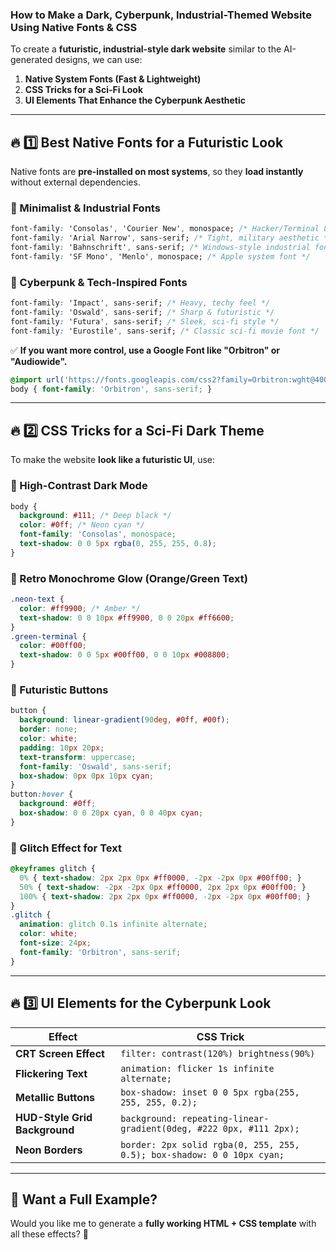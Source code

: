 ### **How to Make a Dark, Cyberpunk, Industrial-Themed Website Using Native Fonts & CSS**  
To create a **futuristic, industrial-style dark website** similar to the AI-generated designs, we can use:
1. **Native System Fonts (Fast & Lightweight)**
2. **CSS Tricks for a Sci-Fi Look**
3. **UI Elements That Enhance the Cyberpunk Aesthetic**

---

## **🔥 1️⃣ Best Native Fonts for a Futuristic Look**
Native fonts are **pre-installed on most systems**, so they **load instantly** without external dependencies.

### **📌 Minimalist & Industrial Fonts**
```css
font-family: 'Consolas', 'Courier New', monospace; /* Hacker/Terminal Look */
font-family: 'Arial Narrow', sans-serif; /* Tight, military aesthetic */
font-family: 'Bahnschrift', sans-serif; /* Windows-style industrial font */
font-family: 'SF Mono', 'Menlo', monospace; /* Apple system font */
```

### **📌 Cyberpunk & Tech-Inspired Fonts**
```css
font-family: 'Impact', sans-serif; /* Heavy, techy feel */
font-family: 'Oswald', sans-serif; /* Sharp & futuristic */
font-family: 'Futura', sans-serif; /* Sleek, sci-fi style */
font-family: 'Eurostile', sans-serif; /* Classic sci-fi movie font */
```

✅ **If you want more control, use a Google Font like "Orbitron" or "Audiowide".**  
```css
@import url('https://fonts.googleapis.com/css2?family=Orbitron:wght@400;700&display=swap');
body { font-family: 'Orbitron', sans-serif; }
```

---

## **🔥 2️⃣ CSS Tricks for a Sci-Fi Dark Theme**
To make the website **look like a futuristic UI**, use:

### **📌 High-Contrast Dark Mode**
```css
body {
  background: #111; /* Deep black */
  color: #0ff; /* Neon cyan */
  font-family: 'Consolas', monospace;
  text-shadow: 0 0 5px rgba(0, 255, 255, 0.8);
}
```

### **📌 Retro Monochrome Glow (Orange/Green Text)**
```css
.neon-text {
  color: #ff9900; /* Amber */
  text-shadow: 0 0 10px #ff9900, 0 0 20px #ff6600;
}
.green-terminal {
  color: #00ff00;
  text-shadow: 0 0 5px #00ff00, 0 0 10px #008800;
}
```

### **📌 Futuristic Buttons**
```css
button {
  background: linear-gradient(90deg, #0ff, #00f);
  border: none;
  color: white;
  padding: 10px 20px;
  text-transform: uppercase;
  font-family: 'Oswald', sans-serif;
  box-shadow: 0px 0px 10px cyan;
}
button:hover {
  background: #0ff;
  box-shadow: 0 0 20px cyan, 0 0 40px cyan;
}
```

### **📌 Glitch Effect for Text**
```css
@keyframes glitch {
  0% { text-shadow: 2px 2px 0px #ff0000, -2px -2px 0px #00ff00; }
  50% { text-shadow: -2px -2px 0px #ff0000, 2px 2px 0px #00ff00; }
  100% { text-shadow: 2px 2px 0px #ff0000, -2px -2px 0px #00ff00; }
}
.glitch {
  animation: glitch 0.1s infinite alternate;
  color: white;
  font-size: 24px;
  font-family: 'Orbitron', sans-serif;
}
```

---

## **🔥 3️⃣ UI Elements for the Cyberpunk Look**
| **Effect** | **CSS Trick** |
|------------|--------------|
| **CRT Screen Effect** | `filter: contrast(120%) brightness(90%)` |
| **Flickering Text** | `animation: flicker 1s infinite alternate;` |
| **Metallic Buttons** | `box-shadow: inset 0 0 5px rgba(255, 255, 255, 0.2);` |
| **HUD-Style Grid Background** | `background: repeating-linear-gradient(0deg, #222 0px, #111 2px);` |
| **Neon Borders** | `border: 2px solid rgba(0, 255, 255, 0.5); box-shadow: 0 0 10px cyan;` |

---

## **🚀 Want a Full Example?**
Would you like me to generate a **fully working HTML + CSS template** with all these effects? 🚀
